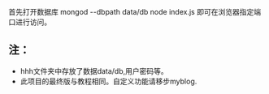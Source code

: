 首先打开数据库 mongod --dbpath data/db
node index.js
即可在浏览器指定端口进行访问。


## 注：
+ hhh文件夹中存放了数据data/db,用户密码等。
+ 此项目的最终版与教程相同。自定义功能请移步myblog.











